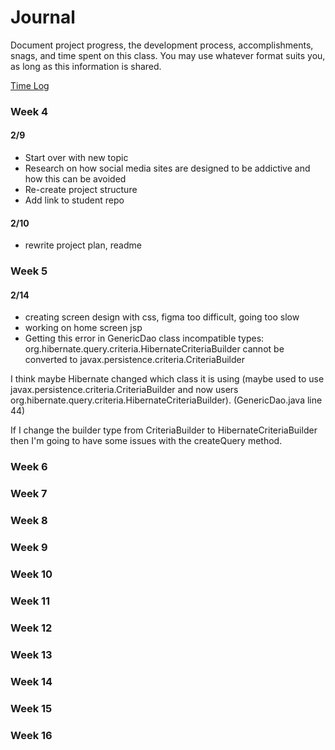 # Journal

Document project progress, the development process, accomplishments, snags, and time spent on this class. You may use whatever format suits you, as long as this information is shared. 

[Time Log](TimeLog.md)

### Week 4
#### 2/9
* Start over with new topic
* Research on how social media sites are designed to be addictive and how this can be avoided 
* Re-create project structure 
* Add link to student repo
#### 2/10
* rewrite project plan, readme

### Week 5
#### 2/14
* creating screen design with css, figma too difficult, going too slow
* working on home screen jsp
* Getting this error in GenericDao class
  incompatible types: org.hibernate.query.criteria.HibernateCriteriaBuilder cannot be converted to javax.persistence.criteria.CriteriaBuilder

I think maybe Hibernate changed which class it is using (maybe used to use javax.persistence.criteria.CriteriaBuilder and now users org.hibernate.query.criteria.HibernateCriteriaBuilder). (GenericDao.java line 44)

If I change the builder type from CriteriaBuilder to HibernateCriteriaBuilder then I'm going to have some issues with the createQuery method.
### Week 6

### Week 7

### Week 8

### Week 9

### Week 10

### Week 11

### Week 12

### Week 13

### Week 14

### Week 15

### Week 16